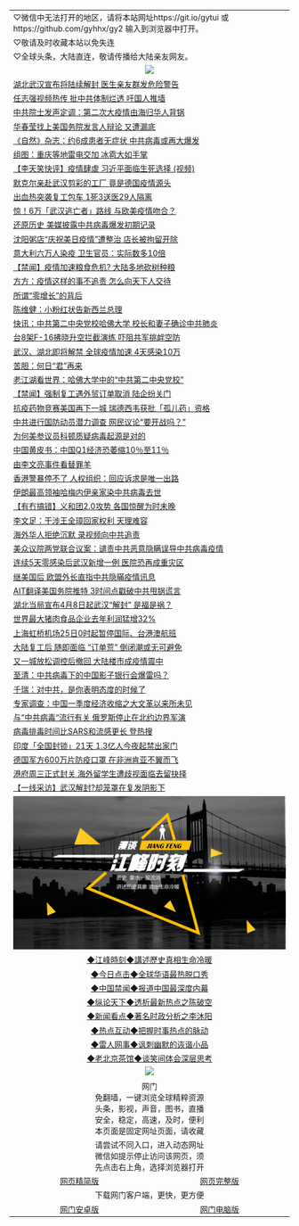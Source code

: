  <table>
 
<tr>
<td colspan="2" align=left>
♡微信中无法打开的地区，请将本站网址https://git.io/gytui 或 https://github.com/gyhhx/gy2 输入到浏览器中打开。 
 </td>
</tr>
 <tr>
 <td colspan="2" align=left>
♡敬请及时收藏本站以免失连
 </td>
   <tr>
<td colspan="2" align=left>
♡全球头条，大陆直连，敬请传播给大陆亲友网友。
 </td>
</tr>
 
 <tr>
    <td colspan="2" align=center><img src="https://cdn.jsdelivr.net/gh/gyoupiodf/im1/%E7%BD%91%E9%97%A8%E6%96%B0%E9%97%BB1.jpg"></td>
 </tr>

<tr><td colspan="2" align="left"><a href="https://xfine.casa/oo.aspx?name=c1148014&key=exgxucyqmkwgvwch&from=gy">湖北武汉宣布将陆续解封 医生亲友群发危险警告</a></td></tr>
<tr><td colspan="2" align="left"><a href="https://xfine.casa/oo.aspx?name=c1148024&key=exgxucyqmkwgvwch&from=gy">任志强视频热传 批中共体制烂透 吁国人推墙</a></td></tr>
<tr><td colspan="2" align="left"><a href="https://xfine.casa/oo.aspx?name=c1148012&key=exgxucyqmkwgvwch&from=gy">中共院士发声定调：第二次大疫情由海归华人背锅</a></td></tr>
<tr><td colspan="2" align="left"><a href="https://xfine.casa/oo.aspx?name=c1148010&key=exgxucyqmkwgvwch&from=gy">华春莹找上美国务院发言人辩论 又遭漏底</a></td></tr>
<tr><td colspan="2" align="left"><a href="https://xfine.casa/oo.aspx?name=c1148054&key=exgxucyqmkwgvwch&from=gy">《自然》杂志：约6成患者无症状 中共病毒或再大爆发</a></td></tr>
<tr><td colspan="2" align="left"><a href="https://xfine.casa/oo.aspx?name=c1148077&key=exgxucyqmkwgvwch&from=gy">组图：重庆等地雷电交加 冰雹大如手掌</a></td></tr>
<tr><td colspan="2" align="left"><a href="https://xfine.casa/oo.aspx?name=c1148044&key=exgxucyqmkwgvwch&from=gy">【李天笑快评】疫情肆虐 习近平面临生死选择 (视频)</a></td></tr>
<tr><td colspan="2" align="left"><a href="https://xfine.casa/oo.aspx?name=c1148094&key=exgxucyqmkwgvwch&from=gy">默克尔亲赴武汉剪彩的工厂 竟是德国疫情源头</a></td></tr>
<tr><td colspan="2" align="left"><a href="https://xfine.casa/oo.aspx?name=c1148034&key=exgxucyqmkwgvwch&from=gy">出血热突袭复工包车 1死3送医29人隔离</a></td></tr>
<tr><td colspan="2" align="left"><a href="https://xfine.casa/oo.aspx?name=c1148029&key=exgxucyqmkwgvwch&from=gy">惊！6万「武汉逃亡者」路线 与欧美疫情吻合？</a></td></tr>
<tr><td colspan="2" align="left"><a href="https://xfine.casa/oo.aspx?name=c1148013&key=exgxucyqmkwgvwch&from=gy">还原历史 美媒披露中共病毒爆发初期记录</a></td></tr>
<tr><td colspan="2" align="left"><a href="https://xfine.casa/oo.aspx?name=c1148080&key=exgxucyqmkwgvwch&from=gy">沈阳粥店“庆祝美日疫情”遭整治 店长被拘留开除</a></td></tr>
<tr><td colspan="2" align="left"><a href="https://xfine.casa/oo.aspx?name=c1148011&key=exgxucyqmkwgvwch&from=gy">意大利六万人染疫 卫生官员：实际数多10倍</a></td></tr>
<tr><td colspan="2" align="left"><a href="https://xfine.casa/oo.aspx?name=c1148036&key=exgxucyqmkwgvwch&from=gy">【禁闻】疫情加速粮食危机? 大陆多地砍树种粮</a></td></tr>
<tr><td colspan="2" align="left"><a href="https://xfine.casa/oo.aspx?name=c1148101&key=exgxucyqmkwgvwch&from=gy">方方：疫情这样的事不追责 怎么向天下人交待</a></td></tr>
<tr><td colspan="2" align="left"><a href="https://xfine.casa/oo.aspx?name=c1148027&key=exgxucyqmkwgvwch&from=gy">所谓“零增长”的背后</a></td></tr>
<tr><td colspan="2" align="left"><a href="https://xfine.casa/oo.aspx?name=c1148015&key=exgxucyqmkwgvwch&from=gy">陈维健：小粉红状告新西兰总理</a></td></tr>
<tr><td colspan="2" align="left"><a href="https://xfine.casa/oo.aspx?name=c1148056&key=exgxucyqmkwgvwch&from=gy">快讯：中共第二中央党校哈佛大学 校长和妻子确诊中共肺炎</a></td></tr>
<tr><td colspan="2" align="left"><a href="https://xfine.casa/oo.aspx?name=c1148064&key=exgxucyqmkwgvwch&from=gy">台8架F-16拂晓升空拦截演练 吓阻共军挑衅空防</a></td></tr>
<tr><td colspan="2" align="left"><a href="https://xfine.casa/oo.aspx?name=c1148048&key=exgxucyqmkwgvwch&from=gy">武汉、湖北即将解禁  全球疫情加速 4天感染10万</a></td></tr>
<tr><td colspan="2" align="left"><a href="https://xfine.casa/oo.aspx?name=c1148037&key=exgxucyqmkwgvwch&from=gy">苦胆：何日“君”再来</a></td></tr>
<tr><td colspan="2" align="left"><a href="https://xfine.casa/oo.aspx?name=c1148050&key=exgxucyqmkwgvwch&from=gy">老江湖看世界：哈佛大学中的“中共第二中央党校”</a></td></tr>
<tr><td colspan="2" align="left"><a href="https://xfine.casa/oo.aspx?name=c1148079&key=exgxucyqmkwgvwch&from=gy">【禁闻】强制复工遇外贸订单取消 陆企纷关门</a></td></tr>
<tr><td colspan="2" align="left"><a href="https://xfine.casa/oo.aspx?name=c1148070&key=exgxucyqmkwgvwch&from=gy">抗疫药物竞赛美国再下一城 瑞德西韦获批「孤儿药」资格</a></td></tr>
<tr><td colspan="2" align="left"><a href="https://xfine.casa/oo.aspx?name=c1148055&key=exgxucyqmkwgvwch&from=gy">中共进行国防动员潜力调查 网民议论“要开战吗？”</a></td></tr>
<tr><td colspan="2" align="left"><a href="https://xfine.casa/oo.aspx?name=c1148042&key=exgxucyqmkwgvwch&from=gy">为何美参议员科顿质疑病毒起源是对的</a></td></tr>
<tr><td colspan="2" align="left"><a href="https://xfine.casa/oo.aspx?name=c1148007&key=exgxucyqmkwgvwch&from=gy">中国黄皮书：中国Q1经济恐萎缩10％至11％</a></td></tr>
<tr><td colspan="2" align="left"><a href="https://xfine.casa/oo.aspx?name=c1148026&key=exgxucyqmkwgvwch&from=gy">由李文亮事件看替罪羊</a></td></tr>
<tr><td colspan="2" align="left"><a href="https://xfine.casa/oo.aspx?name=c1148072&key=exgxucyqmkwgvwch&from=gy">香港警暴停不了 人权组织：回应诉求是唯一出路</a></td></tr>
<tr><td colspan="2" align="left"><a href="https://xfine.casa/oo.aspx?name=c1148073&key=exgxucyqmkwgvwch&from=gy">伊朗最高领袖哈梅内伊亲家染中共病毒去世</a></td></tr>
<tr><td colspan="2" align="left"><a href="https://xfine.casa/oo.aspx?name=c1148033&key=exgxucyqmkwgvwch&from=gy">【有冇搞错】义和团2.0攻势 各国惊醒为时未晚</a></td></tr>
<tr><td colspan="2" align="left"><a href="https://xfine.casa/oo.aspx?name=c1148078&key=exgxucyqmkwgvwch&from=gy">李文足：干涉王全璋回家权利 天理难容</a></td></tr>
<tr><td colspan="2" align="left"><a href="https://xfine.casa/oo.aspx?name=c1148032&key=exgxucyqmkwgvwch&from=gy">海外华人拒绝沉默 录视频向中共追责</a></td></tr>
<tr><td colspan="2" align="left"><a href="https://xfine.casa/oo.aspx?name=c1148091&key=exgxucyqmkwgvwch&from=gy">美众议院两党联合议案：谴责中共恶意隐瞒误导中共病毒疫情</a></td></tr>
<tr><td colspan="2" align="left"><a href="https://xfine.casa/oo.aspx?name=c1148061&key=exgxucyqmkwgvwch&from=gy">连续5天零感染后武汉新增一例 医院恐再成重灾区</a></td></tr>
<tr><td colspan="2" align="left"><a href="https://xfine.casa/oo.aspx?name=c1148030&key=exgxucyqmkwgvwch&from=gy">继美国后 欧盟外长直指中共隐暪疫情讯息</a></td></tr>
<tr><td colspan="2" align="left"><a href="https://xfine.casa/oo.aspx?name=c1148049&key=exgxucyqmkwgvwch&from=gy">AIT翻译美国务院推特 3时间点戳破中共甩锅谎言</a></td></tr>
<tr><td colspan="2" align="left"><a href="https://xfine.casa/oo.aspx?name=c1148083&key=exgxucyqmkwgvwch&from=gy">湖北当局宣布4月8日起武汉“解封” 是福是祸？</a></td></tr>
<tr><td colspan="2" align="left"><a href="https://xfine.casa/oo.aspx?name=c1148047&key=exgxucyqmkwgvwch&from=gy">世界最大猪肉食品企业去年利润猛增32%</a></td></tr>
<tr><td colspan="2" align="left"><a href="https://xfine.casa/oo.aspx?name=c1148097&key=exgxucyqmkwgvwch&from=gy">上海虹桥机场25日0时起暂停国际、台港澳航班</a></td></tr>
<tr><td colspan="2" align="left"><a href="https://xfine.casa/oo.aspx?name=c1148086&key=exgxucyqmkwgvwch&from=gy">大陆复工后 随即面临 “订单荒” 倒闭潮或无可避免</a></td></tr>
<tr><td colspan="2" align="left"><a href="https://xfine.casa/oo.aspx?name=c1148053&key=exgxucyqmkwgvwch&from=gy">又一城放松调控后撤回 大陆楼市成疫情震中</a></td></tr>
<tr><td colspan="2" align="left"><a href="https://xfine.casa/oo.aspx?name=c1148043&key=exgxucyqmkwgvwch&from=gy">至清：中共病毒下的中国影子银行会爆雷吗？</a></td></tr>
<tr><td colspan="2" align="left"><a href="https://xfine.casa/oo.aspx?name=c1148038&key=exgxucyqmkwgvwch&from=gy">千瑞：对中共，是你表明态度的时候了</a></td></tr>
<tr><td colspan="2" align="left"><a href="https://xfine.casa/oo.aspx?name=c1148057&key=exgxucyqmkwgvwch&from=gy">专家调查：中国一季度经济收缩之大文革以来所未见</a></td></tr>
<tr><td colspan="2" align="left"><a href="https://xfine.casa/oo.aspx?name=c1148075&key=exgxucyqmkwgvwch&from=gy">与“中共病毒“流行有关 俄罗斯停止在北约边界军演</a></td></tr>
<tr><td colspan="2" align="left"><a href="https://xfine.casa/oo.aspx?name=c1148035&key=exgxucyqmkwgvwch&from=gy">病毒排毒时间比SARS和流感更长 登热搜</a></td></tr>
<tr><td colspan="2" align="left"><a href="https://xfine.casa/oo.aspx?name=c1148028&key=exgxucyqmkwgvwch&from=gy">印度「全国封锁」21天 1.3亿人今夜起禁出家门</a></td></tr>
<tr><td colspan="2" align="left"><a href="https://xfine.casa/oo.aspx?name=c1148046&key=exgxucyqmkwgvwch&from=gy">德国军方600万片防疫口罩 在非洲肯亚不翼而飞</a></td></tr>
<tr><td colspan="2" align="left"><a href="https://xfine.casa/oo.aspx?name=c1148067&key=exgxucyqmkwgvwch&from=gy">港府周三正式封关 海外留学生遭歧视面临去留抉择</a></td></tr>
<tr><td colspan="2" align="left"><a href="https://xfine.casa/oo.aspx?name=c1148031&key=exgxucyqmkwgvwch&from=gy">【一线采访】武汉解封?却笼罩在复发阴影下</a></td></tr>

 
 <tr>
   <td colspan="2" align=center><img src="https://github.com/gyoupiodf/im1/blob/master/jf-1.jpg"></td>
  </tr>
   <tr>
   <td colspan="2" align=center> 
<a href="https://xfine.casa/oo.aspx?name=c922850&key=exgxucyqmkwgvwch&from=gy&tag=9877">◆江峰時刻◆講述歷史真相生命冷暖</a><br/>
    </td>
  </tr>
   <tr>
   <td colspan="2" align=center> 
<a href="https://xfine.casa/oo.aspx?name=c816850&key=exgxucyqmkwgvwch&from=gy&tag=9877">◆今日点击◆全球华语最热脱口秀</a><br/>
    </td>
  </tr>
  <tr>
  <td colspan="2" align=center>
<a href="https://xfine.casa/oo.aspx?name=c816860&key=exgxucyqmkwgvwch&from=gy&tag=99733110">◆中国禁闻◆报道中国最深度内幕</a><br/>
   </tr>
  <tr>
     <td colspan="2" align=center>
<a href="https://xfine.casa/oo.aspx?name=c816855&key=exgxucyqmkwgvwch&from=gy&tag=997110">◆纵论天下◆透析最新热点之陈破空</a><br/>
   </tr>
   <tr>
      <td colspan="2" align=center>
<a href="https://xfine.casa/oo.aspx?name=c838308&key=exgxucyqmkwgvwch&from=gy&tag=9973110">◆新闻看点◆著名时政分析之李沐阳</a><br/>
   </tr>
   <tr>
     <td colspan="2" align=center>
<a href="https://xfine.casa/oo.aspx?name=c816852&key=exgxucyqmkwgvwch&from=gy&tag=9733110">◆热点互动◆把握时事热点的脉动</a><br/>
   </tr>
   <tr>
      <td colspan="2" align=center>
<a href="https://xfine.casa/oo.aspx?name=c816694&key=exgxucyqmkwgvwch&from=gy&tag=93310">◆雷人网事◆讽刺幽默的诙谐小品</a><br/>
   </tr>
   <tr>
    <td colspan="2" align=center>
<a href="https://xfine.casa/oo.aspx?name=c816650&key=exgxucyqmkwgvwch&from=gy&tag=9973110">◆老北京茶馆◆谈笑间体会深层思考</a><br/>
   </tr>
 <tr>
    <td colspan="2" align="center"><img src="https://gitlab.com/ogate2/up/raw/master/_/oGate65.jpg"/></td>
  </tr>
  <tr>
    <td colspan="2" align="center">网门<br/>免翻墙，一键浏览全球精粹资源<br/>头条，影视，声音，图书，直播<br/>安全，稳定，高速，及时，便利<br/>本页面是固定网址页面，请收藏</td>
  <tr>
  <tr>
    <td colspan="2" align="center">请尝试不同入口，进入动态网址<br/>微信如提示停止访问该网页，须<br/>先点击右上角，选择浏览器打开</td>
  <tr>  
  <tr>
    <td align="center"><a href="https://gitcdn.xyz/repo/otiny/up/master/show002.htm">网页精简版</a></td>
    <td align="center"><a href="https://gitcdn.xyz/repo/otiny/up/master/show001.htm">网页完整版</a></td>
  </tr>
  <tr>
    <td colspan="2" align="center">下载网门客户端，更快，更方便</td>
  <tr>
  <tr>
    <td align="center"><a href="https://raw.githubusercontent.com/opipe/up/master/oGatea.apk">网门安卓版</a></td>
    <td align="center"><a href="https://raw.githubusercontent.com/opipe/up/master/oGate.zip">网门电脑版</a></td>
  </tr>
</table>
